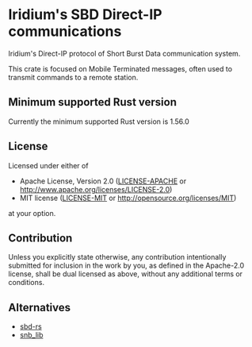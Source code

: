 # Iridium's SBD Direct-IP communications

Iridium's Direct-IP protocol of Short Burst Data communication system.

This crate is focused on Mobile Terminated messages, often used to transmit
commands to a remote station.

## Minimum supported Rust version

Currently the minimum supported Rust version is 1.56.0

## License

Licensed under either of

 * Apache License, Version 2.0
   ([LICENSE-APACHE](LICENSE-APACHE) or http://www.apache.org/licenses/LICENSE-2.0)
 * MIT license
   ([LICENSE-MIT](LICENSE-MIT) or http://opensource.org/licenses/MIT)

at your option.

## Contribution

Unless you explicitly state otherwise, any contribution intentionally submitted
for inclusion in the work by you, as defined in the Apache-2.0 license, shall be
dual licensed as above, without any additional terms or conditions.

## Alternatives

* [sbd-rs](https://crates.io/crates/sbd)
* [snb_lib](https://crates.io/crates/sbd_lib)

